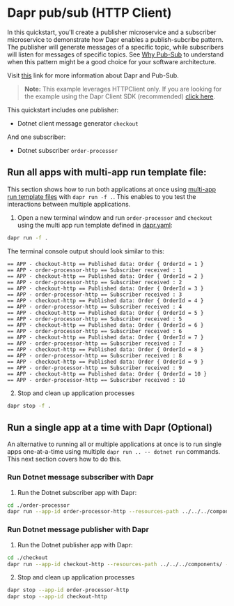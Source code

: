 # Dapr pub/sub (HTTP Client)

In this quickstart, you'll create a publisher microservice and a subscriber microservice to demonstrate how Dapr enables a publish-subcribe pattern. The publisher will generate messages of a specific topic, while subscribers will listen for messages of specific topics. See [Why Pub-Sub](#why-pub-sub) to understand when this pattern might be a good choice for your software architecture.

Visit [this](https://docs.dapr.io/developing-applications/building-blocks/pubsub/) link for more information about Dapr and Pub-Sub.

> **Note:** This example leverages HTTPClient only.  If you are looking for the example using the Dapr Client SDK (recommended) [click here](../sdk).

This quickstart includes one publisher:

- Dotnet client message generator `checkout` 

And one subscriber: 
 
- Dotnet subscriber `order-processor`

## Run all apps with multi-app run template file:

This section shows how to run both applications at once using [multi-app run template files](https://docs.dapr.io/developing-applications/local-development/multi-app-dapr-run/multi-app-overview/) with `dapr run -f .`.  This enables to you test the interactions between multiple applications.  

1. Open a new terminal window and run `order-processor` and `checkout` using the multi app run template defined in [dapr.yaml](./dapr.yaml):

<!-- STEP
name: Run multi app run template
expected_stdout_lines:
  - 'Started Dapr with app id "order-processor-http"'
  - 'Started Dapr with app id "checkout-http"'
  - '== APP - checkout-http == Published data: Order { OrderId = 10 }'
  - '== APP - order-processor-http == Subscriber received : 10'
expected_stderr_lines:
output_match_mode: substring
match_order: none
background: true
sleep: 15
timeout_seconds: 30
-->

```bash
dapr run -f .
```

The terminal console output should look similar to this:

```text
== APP - checkout-http == Published data: Order { OrderId = 1 }
== APP - order-processor-http == Subscriber received : 1
== APP - checkout-http == Published data: Order { OrderId = 2 }
== APP - order-processor-http == Subscriber received : 2
== APP - checkout-http == Published data: Order { OrderId = 3 }
== APP - order-processor-http == Subscriber received : 3
== APP - checkout-http == Published data: Order { OrderId = 4 }
== APP - order-processor-http == Subscriber received : 4
== APP - checkout-http == Published data: Order { OrderId = 5 }
== APP - order-processor-http == Subscriber received : 5
== APP - checkout-http == Published data: Order { OrderId = 6 }
== APP - order-processor-http == Subscriber received : 6
== APP - checkout-http == Published data: Order { OrderId = 7 }
== APP - order-processor-http == Subscriber received : 7
== APP - checkout-http == Published data: Order { OrderId = 8 }
== APP - order-processor-http == Subscriber received : 8
== APP - checkout-http == Published data: Order { OrderId = 9 }
== APP - order-processor-http == Subscriber received : 9
== APP - checkout-http == Published data: Order { OrderId = 10 }
== APP - order-processor-http == Subscriber received : 10
```

2. Stop and clean up application processes

```bash
dapr stop -f .
```
<!-- END_STEP -->

## Run a single app at a time with Dapr (Optional)

An alternative to running all or multiple applications at once is to run single apps one-at-a-time using multiple `dapr run .. -- dotnet run` commands.  This next section covers how to do this. 

### Run Dotnet message subscriber with Dapr

1. Run the Dotnet subscriber app with Dapr: 

```bash
cd ./order-processor
dapr run --app-id order-processor-http --resources-path ../../../components/ --app-port 7005 -- dotnet run
```

### Run Dotnet message publisher with Dapr

1. Run the Dotnet publisher app with Dapr: 

  
```bash
cd ./checkout
dapr run --app-id checkout-http --resources-path ../../../components/ -- dotnet run
```

2. Stop and clean up application processes

```bash
dapr stop --app-id order-processor-http
dapr stop --app-id checkout-http
```
